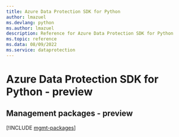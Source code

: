 ```yaml
---
title: Azure Data Protection SDK for Python
author: lmazuel
ms.devlang: python
ms.author: lmazuel
description: Reference for Azure Data Protection SDK for Python
ms.topic: reference
ms.data: 08/09/2022
ms.service: dataprotection
---
```

# Azure Data Protection SDK for Python - preview

## Management packages - preview
[!INCLUDE [mgmt-packages](data-protection-mgmt-index.md)]